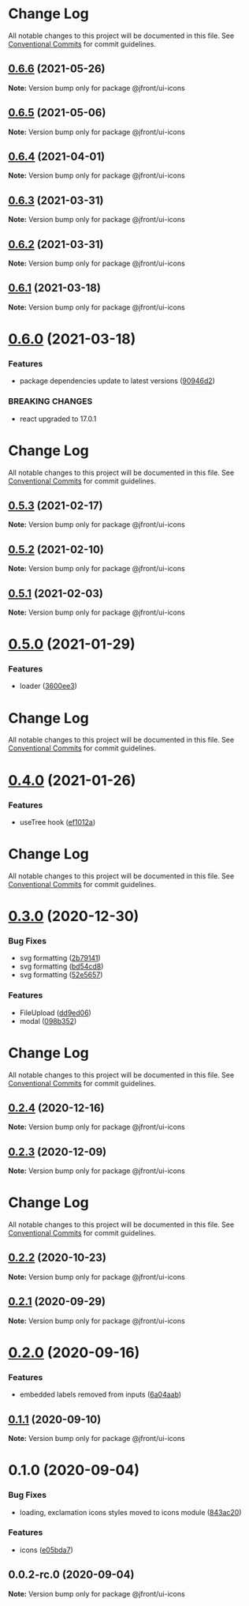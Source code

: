 # Change Log

All notable changes to this project will be documented in this file.
See [Conventional Commits](https://conventionalcommits.org) for commit guidelines.

## [0.6.6](https://github.com/Jepria/jfront-ui/compare/@jfront/ui-icons@0.6.5...@jfront/ui-icons@0.6.6) (2021-05-26)

**Note:** Version bump only for package @jfront/ui-icons





## [0.6.5](https://github.com/Jepria/jfront-ui/compare/@jfront/ui-icons@0.6.4...@jfront/ui-icons@0.6.5) (2021-05-06)

**Note:** Version bump only for package @jfront/ui-icons





## [0.6.4](https://github.com/Jepria/jfront-ui/compare/@jfront/ui-icons@0.6.3...@jfront/ui-icons@0.6.4) (2021-04-01)

**Note:** Version bump only for package @jfront/ui-icons





## [0.6.3](https://github.com/Jepria/jfront-ui/compare/@jfront/ui-icons@0.6.2...@jfront/ui-icons@0.6.3) (2021-03-31)

**Note:** Version bump only for package @jfront/ui-icons





## [0.6.2](https://github.com/Jepria/jfront-ui/compare/@jfront/ui-icons@0.6.1...@jfront/ui-icons@0.6.2) (2021-03-31)

**Note:** Version bump only for package @jfront/ui-icons





## [0.6.1](https://github.com/Jepria/jfront-ui/compare/@jfront/ui-icons@0.6.0...@jfront/ui-icons@0.6.1) (2021-03-18)

**Note:** Version bump only for package @jfront/ui-icons





# [0.6.0](https://github.com/Jepria/jfront-ui/compare/@jfront/ui-icons@0.5.3...@jfront/ui-icons@0.6.0) (2021-03-18)


### Features

* package dependencies update to latest versions ([90946d2](https://github.com/Jepria/jfront-ui/commit/90946d25fcb08fc77e4b143567963682f8ff3d2b))


### BREAKING CHANGES

* react upgraded to 17.0.1





# Change Log

All notable changes to this project will be documented in this file. See
[Conventional Commits](https://conventionalcommits.org) for commit guidelines.

## [0.5.3](https://github.com/Jepria/jfront-ui/compare/@jfront/ui-icons@0.5.2...@jfront/ui-icons@0.5.3) (2021-02-17)

**Note:** Version bump only for package @jfront/ui-icons

## [0.5.2](https://github.com/Jepria/jfront-ui/compare/@jfront/ui-icons@0.5.1...@jfront/ui-icons@0.5.2) (2021-02-10)

**Note:** Version bump only for package @jfront/ui-icons

## [0.5.1](https://github.com/Jepria/jfront-ui/compare/@jfront/ui-icons@0.5.0...@jfront/ui-icons@0.5.1) (2021-02-03)

**Note:** Version bump only for package @jfront/ui-icons

# [0.5.0](https://github.com/Jepria/jfront-ui/compare/@jfront/ui-icons@0.4.0...@jfront/ui-icons@0.5.0) (2021-01-29)

### Features

- loader
  ([3600ee3](https://github.com/Jepria/jfront-ui/commit/3600ee3c3d69ecf0948f7342f7398dfe0785982f))

# Change Log

All notable changes to this project will be documented in this file. See
[Conventional Commits](https://conventionalcommits.org) for commit guidelines.

# [0.4.0](https://github.com/Jepria/jfront-ui/compare/@jfront/ui-icons@0.3.0...@jfront/ui-icons@0.4.0) (2021-01-26)

### Features

- useTree hook
  ([ef1012a](https://github.com/Jepria/jfront-ui/commit/ef1012af5ef8d97ae968b37dcac86562dd24c55f))

# Change Log

All notable changes to this project will be documented in this file. See
[Conventional Commits](https://conventionalcommits.org) for commit guidelines.

# [0.3.0](https://github.com/Jepria/jfront-ui/compare/@jfront/ui-icons@0.2.4...@jfront/ui-icons@0.3.0) (2020-12-30)

### Bug Fixes

- svg formatting
  ([2b79141](https://github.com/Jepria/jfront-ui/commit/2b79141f67f4bdc7adac60133c4645acef2fa5e6))
- svg formatting
  ([bd54cd8](https://github.com/Jepria/jfront-ui/commit/bd54cd88eb8156ba663f42a20b1cc10c308d787f))
- svg formatting
  ([52e5657](https://github.com/Jepria/jfront-ui/commit/52e5657dc7743f9e653f655ac435e08c13169c6f))

### Features

- FileUpload
  ([dd9ed06](https://github.com/Jepria/jfront-ui/commit/dd9ed06916401f398f6c37536b77558855ecb7ad))
- modal
  ([098b352](https://github.com/Jepria/jfront-ui/commit/098b352d6056fde09e11082cf7008157f76e2d07))

# Change Log

All notable changes to this project will be documented in this file. See
[Conventional Commits](https://conventionalcommits.org) for commit guidelines.

## [0.2.4](https://github.com/Jepria/jfront-ui/compare/@jfront/ui-icons@0.2.3...@jfront/ui-icons@0.2.4) (2020-12-16)

**Note:** Version bump only for package @jfront/ui-icons

## [0.2.3](https://github.com/Jepria/jfront-ui/compare/@jfront/ui-icons@0.2.2...@jfront/ui-icons@0.2.3) (2020-12-09)

**Note:** Version bump only for package @jfront/ui-icons

# Change Log

All notable changes to this project will be documented in this file. See
[Conventional Commits](https://conventionalcommits.org) for commit guidelines.

## [0.2.2](https://github.com/Jepria/jfront-ui/compare/@jfront/ui-icons@0.2.1...@jfront/ui-icons@0.2.2) (2020-10-23)

**Note:** Version bump only for package @jfront/ui-icons

## [0.2.1](https://github.com/Jepria/jfront-ui/compare/@jfront/ui-icons@0.2.0...@jfront/ui-icons@0.2.1) (2020-09-29)

**Note:** Version bump only for package @jfront/ui-icons

# [0.2.0](https://github.com/Jepria/jfront-ui/compare/@jfront/ui-icons@0.1.1...@jfront/ui-icons@0.2.0) (2020-09-16)

### Features

- embedded labels removed from inputs
  ([6a04aab](https://github.com/Jepria/jfront-ui/commit/6a04aab0fdf5da0948a6adf6181a6fdd43234eec))

## [0.1.1](https://github.com/Jepria/jfront-ui/compare/@jfront/ui-icons@0.1.0...@jfront/ui-icons@0.1.1) (2020-09-10)

**Note:** Version bump only for package @jfront/ui-icons

# 0.1.0 (2020-09-04)

### Bug Fixes

- loading, exclamation icons styles moved to icons module
  ([843ac20](https://github.com/Jepria/jfront-ui/commit/843ac20c8ac3194e87916938c8586af10a08ca97))

### Features

- icons
  ([e05bda7](https://github.com/Jepria/jfront-ui/commit/e05bda77542c2c74e176638276dc5ccf35ab7134))

## 0.0.2-rc.0 (2020-09-04)

**Note:** Version bump only for package @jfront/ui-icons
